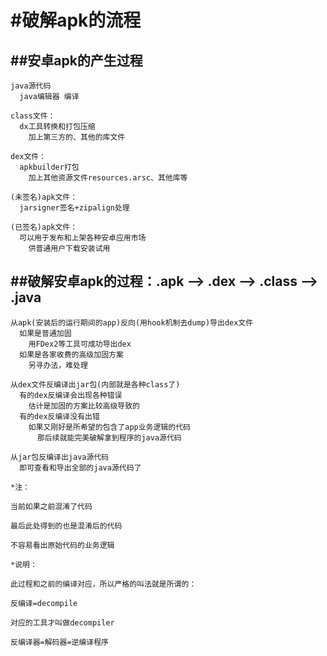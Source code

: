 # #破解apk的流程

## ##安卓apk的产生过程

```
java源代码
  java编辑器 编译

class文件：
  dx工具转换和打包压缩
    加上第三方的、其他的库文件

dex文件：
  apkbuilder打包
    加上其他资源文件resources.arsc、其他库等

(未签名)apk文件：
  jarsigner签名+zipalign处理

(已签名)apk文件：
  可以用于发布和上架各种安卓应用市场
    供普通用户下载安装试用
```



## ##破解安卓apk的过程：.apk ——> .dex ——> .class ——> .java

```
从apk(安装后的运行期间的app)反向(用hook机制去dump)导出dex文件
  如果是普通加固
    用FDex2等工具可成功导出dex
  如果是各家收费的高级加固方案
    另寻办法，难处理

从dex文件反编译出jar包(内部就是各种class了)
  有的dex反编译会出现各种错误
    估计是加固的方案比较高级导致的
  有的dex反编译没有出错
    如果又刚好是所希望的包含了app业务逻辑的代码
      那后续就能完美破解拿到程序的java源代码

从jar包反编译出java源代码
  即可查看和导出全部的java源代码了
```

```
*注：

当前如果之前混淆了代码

最后此处得到的也是混淆后的代码

不容易看出原始代码的业务逻辑
```

```
*说明：

此过程和之前的编译对应，所以严格的叫法就是所谓的：

反编译=decompile

对应的工具才叫做decompiler

反编译器=解码器=逆编译程序
```

